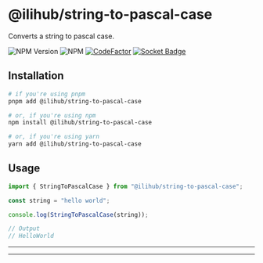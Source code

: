 # @ilihub/string-to-pascal-case

Converts a string to pascal case.

![NPM Version](https://img.shields.io/npm/v/%40ilihub%2Fstring-to-pascal-case?color=33cd56&logo=npm)
![NPM](https://img.shields.io/npm/l/%40ilihub%2Fstring-to-pascal-case)
[![CodeFactor](https://www.codefactor.io/repository/github/ilihub/npm/badge)](https://www.codefactor.io/repository/github/ilihub/npm)
[![Socket Badge](https://socket.dev/api/badge/npm/package/@ilihub/string-to-pascal-case)](https://socket.dev/npm/package/@ilihub/string-to-pascal-case)

## Installation

```bash
# if you're using pnpm
pnpm add @ilihub/string-to-pascal-case

# or, if you're using npm
npm install @ilihub/string-to-pascal-case

# or, if you're using yarn
yarn add @ilihub/string-to-pascal-case
```

## Usage

```javascript
import { StringToPascalCase } from "@ilihub/string-to-pascal-case";

const string = "hello world";

console.log(StringToPascalCase(string));

// Output
// HelloWorld
```

---

<!-- sponsors_and_backers_section_start -->

<!-- sponsors_and_backers_section_end -->

---
